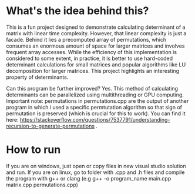 # What's the idea behind this?
This is a fun project designed to demonstrate calculating determinant of a matrix with linear time complexity. However, that linear complexity is just a facade. Behind it lies a precomputed array of permutations, which consumes an enormous amount of space for larger matrices and involves frequent array accesses. While the efficiency of this implementation is considered to some extent, in practice, it is better to use hard-coded determinant calculations for small matrices and popular algorithms like LU decomposition for larger matrices. This project highlights an interesting property of determinants.

Can this program be further improved? Yes. This method of calculating determinants can be parallelized using multithreading or GPU computing.
Important note: permutations in permutations.cpp are the output of another program in which i used a specific permtutation algorithm so that sign of permutation is preserved (which is crucial for this to work). You can find it here: https://stackoverflow.com/questions/7537791/understanding-recursion-to-generate-permutations .
# How to run
If you are on windows, just open or copy files in new visual studio solution and run. If you are on linux, go to folder with .cpp and .h files and compile the program with g++ or clang (e.g g++ -o program_name main.cpp matrix.cpp permutations.cpp)
